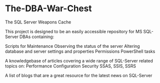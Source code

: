 # The-DBA-War-Chest
The SQL Server Weapons Cache

This project is designed to be an easily accessible repository for MS SQL-Server DBAs containing:

Scripts for
	Maintenance 
	Observing the status of the server
Altering database and server settings and properties
Permissions
PowerShell tasks

A knowledgebase of articles covering a wide range of SQL-Server related topics on:
	Performance
	Configuration
	Security
	SSAS, SSIS, SSRS

A list of blogs that are a great resource for the latest news on SQL-Server
